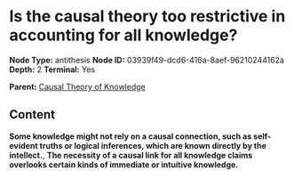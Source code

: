 # Is the causal theory too restrictive in accounting for all knowledge?

**Node Type:** antithesis
**Node ID:** 03939f49-dcd6-416a-8aef-96210244162a
**Depth:** 2
**Terminal:** Yes

**Parent:** [Causal Theory of Knowledge](causal-theory-of-knowledge.md)

## Content

**Some knowledge might not rely on a causal connection, such as self-evident truths or logical inferences, which are known directly by the intellect.**, **The necessity of a causal link for all knowledge claims overlooks certain kinds of immediate or intuitive knowledge.**
